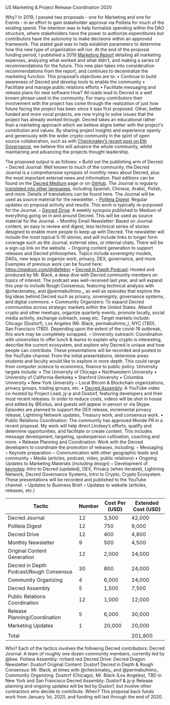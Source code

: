 US Marketing & Project Release Coordination 2020

Why?
In 2019, I passed two proposals - one for Marketing and one for Events - in an effort to gain stakeholder approval via Politeia for much of the existing spend. 
The intention was to help formalize spending within the DAO structure, where stakeholders have the power to authorize expenditures but contributors have the autonomy to make decisions within an approved framework. 
The stated goal was to help establish parameters to determine how this new type of organization will run. 
At the end of the proposal funding period, I published a 2019 [Marketing Report](https://blog.decred.org/2020/02/26/Decred-2019-Marketing-Report/) detailing all marketing expenses, analyzing what worked and what didn’t, and making a series of recommendations for the future.
This new plan takes into consideration recommendations from the report, and continues to decentralize the marketing function. This proposal’s objectives are to:
    • Continue to build awareness of Decred and develop tools to enable the community
    • Facilitate and manage public relations efforts
     • Facilitate messaging and release plans for new software
How?
All roads lead to Decred is a well known phrase used in the community.
For many contributors their involvement with the project has come through the realization of just how future facing the project has been since it was first proposed. Other, better funded and more vocal projects, are now trying to solve issues that the project has already worked through.
Decred takes an educational rather than a marketing approach which we believe aligns better with the project's constitution and values.
By sharing project insights and experience openly and generously with the wider crypto community in the spirit of open source collaboration, such as with [Checkmatey’s recent post on Eth Governance](https://medium.com/@_Checkmatey_/observing-ethereum-governance-during-the-progpow-debate-9bf1aec724ad), we believe this will advance the whole community, whilst maintaining and advancing the projects thought leadership. 

The proposed output is as follows:
    • Build out the publishing arm of Decred
        ◦ Decred Journal: Well known to much of the community, the Decred Journal is a comprehensive synopsis of monthly news about Decred, plus the most important external news and information. Past editions can be found on the [Decred Medium](https://medium.com/decred) page or on [GitHub](https://github.com/xaur/decred-news/releases). The Journal is regularly [translated into other languages](https://xaur.github.io/decred-news/), including Spanish, Chinese, Arabic, Polish, and more. Details of translations can be found here. The Journal will be used as source material for the newsletter.
        ◦ [Politeia Digest](https://medium.com/politeia-digest): Regular updates on proposal activity and results. This work is typically re-purposed for the Journal. 
        ◦ [Decred Drive](https://medium.com/@decreddrive): A weekly synopsis published to Medium of everything going on in and around Decred. This will be used as source material for the Journal.
        ◦ Monthly Email Newsletter: Based on Journal content, an easy to review and digest, less technical series of stories designed to enable more people to keep up with Decred. The newsletter will include the most topical 5-10 stories, and will include links to longer form coverage such as the Journal, external sites, or internal chats. There will be a sign-up link on the website.
        ◦ Ongoing content generation to support releases and Decred philosophies. Topics include sovereignty models, DAOs, new ways to organize work, privacy, DEX, governance, and more. Examples of previous work can be found here: https://medium.com/@dlefebvr
    • [Decred in Depth Podcast](https://decredindepth.libsyn.com/): Hosted and produced by Mr. Black, a deep dive with Decred community members on topics of interest. The podcast was well-received last year, and will expand this year to include Rough Consensus, featuring technical analysis with @checkmatey_ and @permabullnino_, as well as episodes that explore the big ideas behind Decred such as privacy, sovereignty, governance systems, and digital commons.
    • Community Organizers: To expand Decred communities across strategic markets within the United States. Attend crypto and other meetups, organize quarterly events, promote locally, social media activity, exchange outreach, swag etc. Target markets include: Chicago (Dustorf), Los Angeles (Mr. Black, permabullnino_), NYC (TBD), San Francisco (TBD). Depending upon the extent of the covid-19 outbreak, this work may be completely scrapped.
        ◦ University outreach: Coordination with universities to offer lunch & learns to explain why crypto is interesting, describe the current ecosystem, and explore why Decred is unique and how people can contribute. These presentations will be recorded and posted to the YouTube channel. From the initial presentations, determine areas students and faculty would like to explore in more depth. This could range from computer science to economics, finance to public policy. University targets include:
            ▪ The University of Chicago
            ▪ Northwestern University
            ▪ University of California-Berkeley
            ▪ Stanford University
            ▪ Columbia University
            ▪ New York University
        ◦ Local Bitcoin & Blockchain organizations, privacy groups, trading groups, etc. 
    • [Decred Assembly](https://www.youtube.com/playlist?list=PLaMrpvQ0yJ_z8ZtvgBqinmL74_0W7prv2): A YouTube video co-hosted by Project Lead, jy-p and Dustorf, featuring developers and their most recent releases. In order to reduce costs, videos will be shot in house and edited by @Exitus, and guests will appear in person or via Skype. Episodes are planned to support the DEX release, incremental privacy release, Lightning Network updates, Treasury work, and consensus work.
    • Public Relations Coordination: The community has approved Monde PR in a recent proposal. My work will help direct  Lindsey’s efforts, qualify and determine opportunities, and facilitate or create content. This includes message development, targeting, spokesperson cultivation, coaching and more. 
    • Release Planning and Coordination: Work with the Decred developers to coordinate the promotion of releases, including:
        ◦ Messaging 
        ◦ Keynote preparation
        ◦ Communication with other geographic leads and community
        ◦ Media (articles, podcast, video, public relations)
    • Ongoing Updates to Marketing Materials (including design)
        ◦ Development of [keynotes](https://www.notion.so/Decred-Keynotes-5c3fdfb0a73841c0a394efe002003409): Intro to Decred (updated), DEX, Privacy (when iterated), Lightning Network, Decred Governance Systems, Intro to Crypto, Crypto Ecosystem. These presentations will be recorded and published to the YouTube channel.
        ◦ Updates to Business Brief
        ◦ Updates to website (articles, releases, etc.)

| Tactic | Number | Cost Per (USD) | Extended Cost (USD) |
|-----------------------------------------|--------|----------------|---------------------|
| Decred Journal | 12 |  3,500 | 42,000 |
| Politeia Digest | 12 | 750 | 9,000 |
| Decred Drive | 12 | 400 | 4,800 |
| Monthly Newsletter | 9 | 500 | 4,500 |
| Original Content Generation | 12 | 2,000 | 24,000 |
| Decred in Depth Podcast/Rough Consensus | 30 | 800 | 24,000 |
| Community Organizing | 4 | 6,000 | 24,000 |
| Decred Assembly | 5 | 1,500 |  7,500 |
| Public Relations Coordination | 12 | 1,000 | 12,000 |
| Release Planning/Coordination | 5 | 6,000 | 30,000 |
| Marketing Updates | 1 | 20,000 |  20,000 |
|  |  |  |  |
| Total |  |  | 201,800 |


Who?
Each of the tactics involves the following Decred contributors:
Decred Journal: A team of roughly one dozen community members, currently led by @bee.
Politeia Assembly: richard red
Decred Drive: Decred Dragon
Newsletter: Dustorf
Original Content: Dustorf
Decred in Depth & Rough Consensus: Mr. Black, at times with @checkmatey_ and @permabullnino_
Community Organizing: Dustorf (Chicago), Mr. Black (Los Angeles), TBD in New York and San Francisco
Decred Assembly: Dustorf & jy-p
Release planning and ongoing updates will be led by Dustorf, but involve other contractors who decide to contribute.
When?
This proposal back funds work from January 1st, 2020, and funding will last through the end of 2020. 